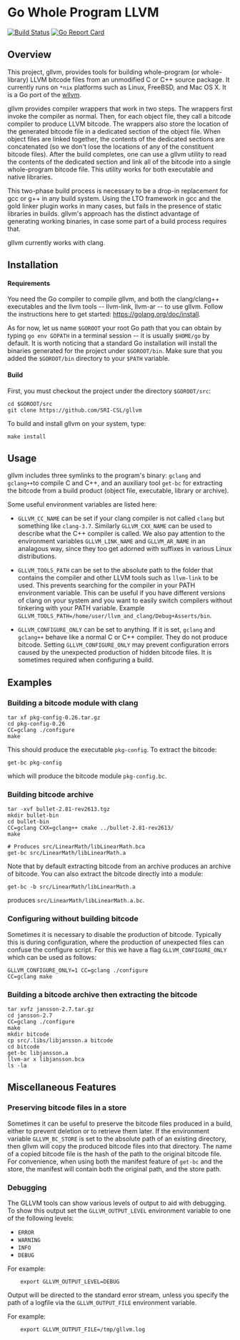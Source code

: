 # Go Whole Program LLVM

[![Build Status](https://travis-ci.org/SRI-CSL/gllvm.svg?branch=master)](https://travis-ci.org/SRI-CSL/gllvm)
[![Go Report Card](https://goreportcard.com/badge/github.com/SRI-CSL/gllvm)](https://goreportcard.com/report/github.com/SRI-CSL/gllvm)


## Overview


This project, gllvm, provides tools for building whole-program (or
whole-library) LLVM bitcode files from an unmodified C or C++
source package. It currently runs on `*nix` platforms such as Linux,
FreeBSD, and Mac OS X. It is a Go port of the [wllvm](https://github.com/SRI-CSL/whole-program-llvm).

gllvm provides compiler wrappers that work in two
steps. The wrappers first invoke the compiler as normal. Then, for
each object file, they call a bitcode compiler to produce LLVM
bitcode. The wrappers also store the location of the generated bitcode
file in a dedicated section of the object file.  When object files are
linked together, the contents of the dedicated sections are
concatenated (so we don't lose the locations of any of the constituent
bitcode files). After the build completes, one can use a gllvm
utility to read the contents of the dedicated section and link all of
the bitcode into a single whole-program bitcode file. This utility
works for both executable and native libraries.

This two-phase build process is necessary to be a drop-in replacement
for gcc or g++ in any build system.  Using the LTO framework in gcc
and the gold linker plugin works in many cases, but fails in the
presence of static libraries in builds.  gllvm's approach has the
distinct advantage of generating working binaries, in case some part
of a build process requires that.

gllvm currently works with clang.

## Installation


#### Requirements

You need the Go compiler to compile gllvm, and both the clang/clang++
executables and the llvm tools -- llvm-link, llvm-ar -- to use gllvm. Follow
the instructions here to get started: https://golang.org/doc/install.

As for now, let us name `$GOROOT` your root Go path that you can obtain by
typing `go env GOPATH` in a terminal session -- it is usually `$HOME/go`
by default. It is worth noticing that a standard Go installation will install
the binaries generated for the project under `$GOROOT/bin`. Make sure that you
added the `$GOROOT/bin` directory to your `$PATH` variable.

#### Build

First, you must checkout the project under the directory `$GOROOT/src`:
```
cd $GOROOT/src
git clone https://github.com/SRI-CSL/gllvm
```

To build and install gllvm on your system, type:
```
make install
```

## Usage

gllvm includes three symlinks to the program's binary: `gclang` and
`gclang++`to compile C and C++, and an auxiliary tool `get-bc` for
extracting the bitcode from a build product (object file, executable, library
or archive).

Some useful environment variables are listed here:

 * `GLLVM_CC_NAME` can be set if your clang compiler is not called `clang` but
    something like `clang-3.7`. Similarly `GLLVM_CXX_NAME` can be used to
    describe what the C++ compiler is called. We also pay attention to the
    environment  variables `GLLVM_LINK_NAME` and `GLLVM_AR_NAME` in an
    analagous way, since they too get adorned with suffixes in various Linux
    distributions.

 * `GLLVM_TOOLS_PATH` can be set to the absolute path to the folder that
   contains the compiler and other LLVM tools such as `llvm-link` to be used.
   This prevents searching for the compiler in your PATH environment variable.
   This can be useful if you have different versions of clang on your system
   and you want to easily switch compilers without tinkering with your PATH
   variable.
   Example `GLLVM_TOOLS_PATH=/home/user/llvm_and_clang/Debug+Asserts/bin`.

* `GLLVM_CONFIGURE_ONLY` can be set to anything. If it is set, `gclang`
   and `gclang++` behave like a normal C or C++ compiler. They do not
   produce bitcode. Setting `GLLVM_CONFIGURE_ONLY` may prevent configuration
   errors caused by the unexpected production of hidden bitcode files. It is
   sometimes required when configuring a build.

## Examples

### Building a bitcode module with clang


```
tar xf pkg-config-0.26.tar.gz
cd pkg-config-0.26
CC=gclang ./configure
make
```

This should produce the executable `pkg-config`. To extract the bitcode:
```
get-bc pkg-config
```

which will produce the bitcode module `pkg-config.bc`.


### Building bitcode archive

```
tar -xvf bullet-2.81-rev2613.tgz
mkdir bullet-bin
cd bullet-bin
CC=gclang CXX=gclang++ cmake ../bullet-2.81-rev2613/
make

# Produces src/LinearMath/libLinearMath.bca
get-bc src/LinearMath/libLinearMath.a
```

Note that by default extracting bitcode from an archive produces an archive of
bitcode. You can also extract the bitcode directly into a module:
```
get-bc -b src/LinearMath/libLinearMath.a
```
produces `src/LinearMath/libLinearMath.a.bc`.


### Configuring without building bitcode

Sometimes it is necessary to disable the production of bitcode. Typically this
is during configuration, where the production of unexpected files can confuse
the configure script. For this we have a flag `GLLVM_CONFIGURE_ONLY` which
can be used as follows:
```
GLLVM_CONFIGURE_ONLY=1 CC=gclang ./configure
CC=gclang make
```


### Building a bitcode archive then extracting the bitcode

```
tar xvfz jansson-2.7.tar.gz
cd jansson-2.7
CC=gclang ./configure
make
mkdir bitcode
cp src/.libs/libjansson.a bitcode
cd bitcode
get-bc libjansson.a
llvm-ar x libjansson.bca
ls -la
```

## Miscellaneous Features

### Preserving bitcode files in a store

Sometimes it can be useful to preserve the bitcode files produced in a
build, either to prevent deletion or to retrieve them later. If the
environment variable `GLLVM_BC_STORE` is set to the absolute path of
an existing directory, then gllvm will copy the produced bitcode files
into that directory. The name of a copied bitcode file is the hash of the path
to the original bitcode file. For convenience, when using both the manifest
feature of `get-bc` and the store, the manifest will contain both the
original path, and the store path.


### Debugging


The GLLVM tools can show various levels of output to aid with debugging.
To show this output set the `GLLVM_OUTPUT_LEVEL` environment
variable to one of the following levels:

 * `ERROR`
 * `WARNING`
 * `INFO`
 * `DEBUG`

For example:
```
    export GLLVM_OUTPUT_LEVEL=DEBUG
```
Output will be directed to the standard error stream, unless you specify the
path of a logfile via the `GLLVM_OUTPUT_FILE` environment variable.

For example:
```
    export GLLVM_OUTPUT_FILE=/tmp/gllvm.log
```
